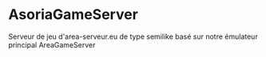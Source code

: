 # AsoriaGameServer

Serveur de jeu d'area-serveur.eu de type semilike basé sur notre émulateur principal AreaGameServer

